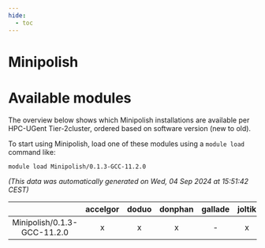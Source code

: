 ```yaml
---
hide:
  - toc
---
```


Minipolish
==========

# Available modules


The overview below shows which Minipolish installations are available per HPC-UGent Tier-2cluster, ordered based on software version (new to old).

To start using Minipolish, load one of these modules using a `module load` command like:

```shell
module load Minipolish/0.1.3-GCC-11.2.0
```

*(This data was automatically generated on Wed, 04 Sep 2024 at 15:51:42 CEST)*  

| |accelgor|doduo|donphan|gallade|joltik|shinx|skitty|
| :---: | :---: | :---: | :---: | :---: | :---: | :---: | :---: |
|Minipolish/0.1.3-GCC-11.2.0|x|x|x|-|x|-|x|
